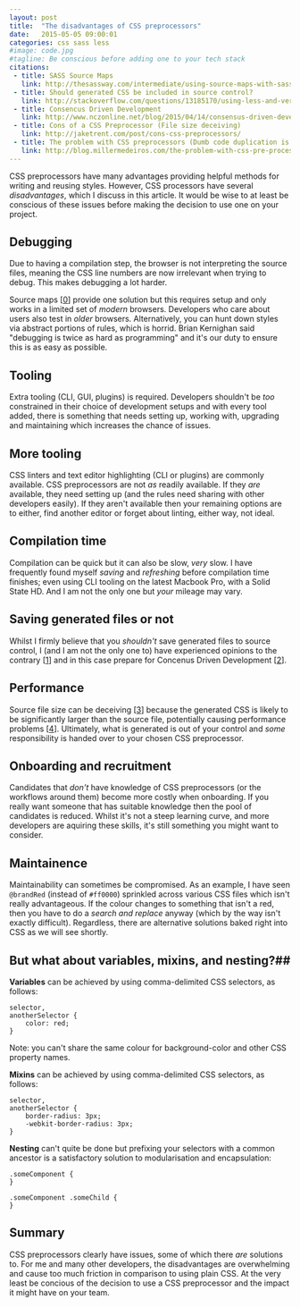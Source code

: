 ```yaml
---
layout: post
title:  "The disadvantages of CSS preprocessors"
date:   2015-05-05 09:00:01
categories: css sass less
#image: code.jpg
#tagline: Be conscious before adding one to your tech stack
citations:
 - title: SASS Source Maps
   link: http://thesassway.com/intermediate/using-source-maps-with-sass
 - title: Should generated CSS be included in source control?
   link: http://stackoverflow.com/questions/13185170/using-less-and-version-control-should-generated-css-be-included-in-a-repo
 - title: Consencus Driven Development
   link: http://www.nczonline.net/blog/2015/04/14/consensus-driven-development/
 - title: Cons of a CSS Preprocessor (File size deceiving)
   link: http://jaketrent.com/post/cons-css-preprocessors/
 - title: The problem with CSS preprocessors (Dumb code duplication is dumb)
   link: http://blog.millermedeiros.com/the-problem-with-css-pre-processors/
---
```


CSS preprocessors have many advantages providing helpful methods for writing and reusing styles. However, CSS processors have several *disadvantages*, which I discuss in this article. It would be wise to at least be conscious of these issues before making the decision to use one on your project.

## Debugging

Due to having a compilation step, the browser is not interpreting the source files, meaning the CSS line numbers are now irrelevant when trying to debug. This makes debugging a lot harder.

Source maps [[0](#ref0)] provide one solution but this requires setup and only works in a limited set of *modern* browsers. Developers who care about users also test in *older* browsers. Alternatively, you can hunt down styles via abstract portions of rules, which is horrid. Brian Kernighan said "debugging is twice as hard as programming" and it's our duty to ensure this is as easy as possible.

## Tooling

Extra tooling (CLI, GUI, plugins) is required. Developers shouldn't be *too* constrained in their choice of development setups and with every tool added, there is something that needs setting up, working with, upgrading and maintaining which increases the chance of issues.

## More tooling

CSS linters and text editor highlighting (CLI or plugins) are commonly available. CSS preprocessors are not *as* readily available. If they *are* available, they need setting up (and the rules need sharing with other developers easily). If they aren't available then your remaining options are to either, find another editor or forget about linting, either way, not ideal.

## Compilation time

Compilation can be quick but it can also be slow, *very* slow. I have frequently found myself *saving* and *refreshing* before compilation time finishes; even using CLI tooling on the latest Macbook Pro, with a Solid State HD. And I am not the only one but *your* mileage may vary.

## Saving generated files or not

Whilst I firmly believe that you *shouldn't* save generated files to source control, I (and I am not the only one to) have experienced opinions to the contrary [[1](#ref1)] and in this case prepare for  Concenus Driven Development [[2](#ref2)].

## Performance

Source file size can be deceiving [[3](#ref3)] because the generated CSS is likely to be significantly larger than the source file, potentially causing performance problems [[4](#ref4)]. Ultimately, what is generated is out of your control and *some* responsibility is handed over to your chosen CSS preprocessor.

## Onboarding and recruitment

Candidates that *don't* have knowledge of CSS preprocessors (or the workflows around them) become more costly when onboarding. If you really want someone that has suitable knowledge then the pool of candidates is reduced. Whilst it's not a steep learning curve, and more developers are aquiring these skills, it's still something you might want to consider.

## Maintainence

Maintainability can sometimes be compromised. As an example, I have seen `@brandRed` (instead of `#ff0000`) sprinkled across various CSS files which isn't really advantageous. If the colour changes to something that isn't a red, then you have to do a *search and replace* anyway (which by the way isn't exactly difficult). Regardless, there are alternative solutions baked right into CSS as we will see shortly.

## But what about variables, mixins, and nesting?##

**Variables** can be achieved by using comma-delimited CSS selectors, as follows:

	selector,
	anotherSelector {
		color: red;
	}

Note: you can't share the same colour for background-color and other CSS property names.

**Mixins** can be achieved by using comma-delimited CSS selectors, as follows:

	selector,
	anotherSelector {
		border-radius: 3px;
		-webkit-border-radius: 3px;
	}

**Nesting** can't quite be done but prefixing your selectors with a common ancestor is a satisfactory solution to modularisation and encapsulation:

	.someComponent {
	}

	.someComponent .someChild {
	}

## Summary

CSS preprocessors clearly have issues, some of which there *are* solutions to. For me and many other developers, the disadvantages are overwhelming and cause too much friction in comparison to using plain CSS. At the very least be concious of the decision to use a CSS preprocessor and the impact it might have on your team.